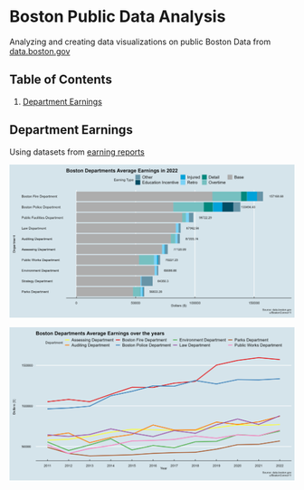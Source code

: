 # Boston Public Data Analysis
Analyzing and creating data visualizations on public Boston Data from [data.boston.gov](data.boston.gov)

## Table of Contents

1. [Department Earnings](#department-earnings)

## Department Earnings

Using datasets from [earning reports](https://data.boston.gov/dataset/employee-earnings-report)
 
![](./Department_Earnings/stacked_2022_earnings.png)<!-- -->

![](./Department_Earnings/line_plot.png)<!-- -->

